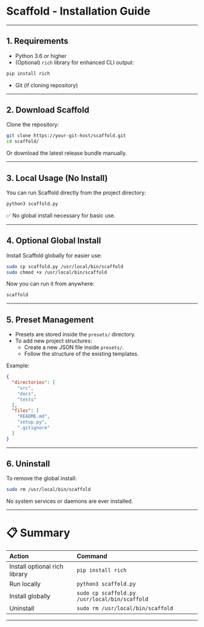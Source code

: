 # Scaffold - Installation Guide

---

## 1. Requirements

- Python 3.6 or higher
- (Optional) `rich` library for enhanced CLI output:

```bash
pip install rich
```

- Git (if cloning repository)

---

## 2. Download Scaffold

Clone the repository:

```bash
git clone https://your-git-host/scaffold.git
cd scaffold/
```

Or download the latest release bundle manually.

---

## 3. Local Usage (No Install)

You can run Scaffold directly from the project directory:

```bash
python3 scaffold.py
```

✅ No global install necessary for basic use.

---

## 4. Optional Global Install

Install Scaffold globally for easier use:

```bash
sudo cp scaffold.py /usr/local/bin/scaffold
sudo chmod +x /usr/local/bin/scaffold
```

Now you can run it from anywhere:

```bash
scaffold
```

---

## 5. Preset Management

- Presets are stored inside the `presets/` directory.
- To add new project structures:
  - Create a new JSON file inside `presets/`.
  - Follow the structure of the existing templates.

Example:

```json
{
  "directories": [
    "src",
    "docs",
    "tests"
  ],
  "files": [
    "README.md",
    "setup.py",
    ".gitignore"
  ]
}
```

---

## 6. Uninstall

To remove the global install:

```bash
sudo rm /usr/local/bin/scaffold
```

No system services or daemons are ever installed.

---

# 📋 Summary

| Action | Command |
|:-------|:-------|
| Install optional rich library | `pip install rich` |
| Run locally | `python3 scaffold.py` |
| Install globally | `sudo cp scaffold.py /usr/local/bin/scaffold` |
| Uninstall | `sudo rm /usr/local/bin/scaffold` |

---
